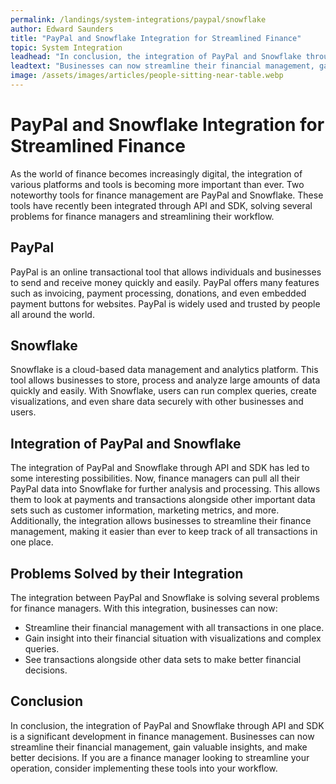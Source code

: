 ```yaml
---
permalink: /landings/system-integrations/paypal/snowflake
author: Edward Saunders
title: "PayPal and Snowflake Integration for Streamlined Finance"
topic: System Integration
leadhead: "In conclusion, the integration of PayPal and Snowflake through API and SDK is a significant development in finance management"
leadtext: "Businesses can now streamline their financial management, gain valuable insights, and make better decisions. If you are a finance manager looking to streamline your operation, consider implementing these tools into your workflow."
image: /assets/images/articles/people-sitting-near-table.webp
---
```

<div class="arttext">	<h1>PayPal and Snowflake Integration for Streamlined Finance</h1>
	<p>As the world of finance becomes increasingly digital, the integration of various platforms and tools is becoming more important than ever. Two noteworthy tools for finance management are PayPal and Snowflake. These tools have recently been integrated through API and SDK, solving several problems for finance managers and streamlining their workflow.</p>
	<h2>PayPal</h2>
	<p>PayPal is an online transactional tool that allows individuals and businesses to send and receive money quickly and easily. PayPal offers many features such as invoicing, payment processing, donations, and even embedded payment buttons for websites. PayPal is widely used and trusted by people all around the world.</p>
	<h2>Snowflake</h2>
	<p>Snowflake is a cloud-based data management and analytics platform. This tool allows businesses to store, process and analyze large amounts of data quickly and easily. With Snowflake, users can run complex queries, create visualizations, and even share data securely with other businesses and users.</p>
	<h2>Integration of PayPal and Snowflake</h2>
	<p>The integration of PayPal and Snowflake through API and SDK has led to some interesting possibilities. Now, finance managers can pull all their PayPal data into Snowflake for further analysis and processing. This allows them to look at payments and transactions alongside other important data sets such as customer information, marketing metrics, and more. Additionally, the integration allows businesses to streamline their finance management, making it easier than ever to keep track of all transactions in one place.</p>
	<h2>Problems Solved by their Integration</h2>
	<p>The integration between PayPal and Snowflake is solving several problems for finance managers. With this integration, businesses can now:</p>
	<ul>
		<li>Streamline their financial management with all transactions in one place.</li>
		<li>Gain insight into their financial situation with visualizations and complex queries.</li>
		<li>See transactions alongside other data sets to make better financial decisions.</li>
	</ul>
	<h2>Conclusion</h2>
	<p>In conclusion, the integration of PayPal and Snowflake through API and SDK is a significant development in finance management. Businesses can now streamline their financial management, gain valuable insights, and make better decisions. If you are a finance manager looking to streamline your operation, consider implementing these tools into your workflow.</p>
</div>